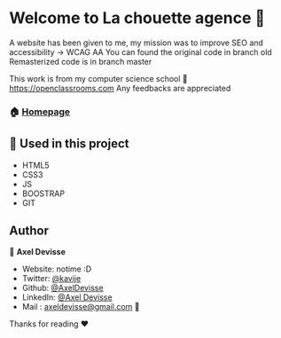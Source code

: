 # Welcome to La chouette agence 👋

A website has been given to me, my mission was to improve SEO and accessibility -> WCAG AA
You can found the original code in branch old
Remasterized code is in branch master

This work is from my computer science school 🏫 https://openclassrooms.com
Any feedbacks are appreciated


### 🏠 [Homepage](https://axeldevisse.github.io/chouette-agence/index.html)

## 🔨 Used in this project

* HTML5
* CSS3
* JS
* BOOSTRAP
* GIT



## Author

👤 **Axel Devisse**

* Website: notime :D
* Twitter: [@kavije](https://twitter.com/kavije)
* Github: [@AxelDevisse](https://github.com/AxelDevisse)
* LinkedIn: [@Axel Devisse](https://linkedin.com/in/axel-devisse-253941195/)
* Mail : axeldevisse@gmail.com 💬


Thanks for reading ❤️